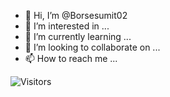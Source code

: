 - 👋 Hi, I’m @Borsesumit02
- 👀 I’m interested in ...
- 🌱 I’m currently learning ...
- 💞️ I’m looking to collaborate on ...
- 📫 How to reach me ...

![Visitors](https://visitor-badge-reloaded.herokuapp.com/badge?page_id=Borsesumit02.Borsesumit02)
<!---
Borsesumit02/Borsesumit02 is a ✨ special ✨ repository because its `README.md` (this file) appears on your GitHub profile.
You can click the Preview link to take a look at your changes.
--->
